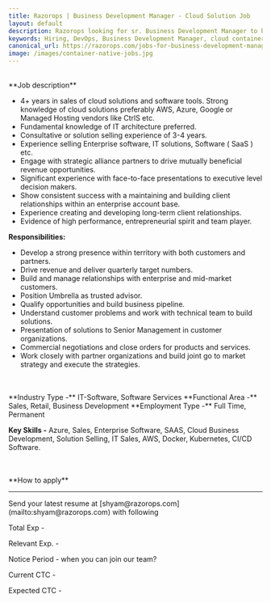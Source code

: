 ```yaml
---
title: Razorops | Business Development Manager - Cloud Solution Job
layout: default
description: Razorops looking for sr. Business Development Manager to help us scale sales pipeline.
keywords: Hiring, DevOps, Business Development Manager, cloud containers, container native Devops
canonical_url: https://razorops.com/jobs-for-business-development-manager
image: /images/container-native-jobs.jpg
---
```




<br>
**Job description**

 - 4+ years in sales of cloud solutions and software tools. Strong
   knowledge of cloud solutions preferably AWS, Azure, Google or Managed
   Hosting vendors like CtrlS etc.
  - Fundamental knowledge of IT architecture preferred.
  - Consultative or solution selling experience of 3-4 years.
   - Experience selling Enterprise software, IT solutions, Software ( SaaS
   ) etc.
   - Engage with strategic alliance partners to drive mutually beneficial
   revenue opportunities.
   - Significant experience with face-to-face presentations to executive
   level decision makers.
   - Show consistent success with a maintaining and building client
   relationships within an enterprise account base.
   - Experience creating and developing long-term client relationships.
   - Evidence of high performance, entrepreneurial spirit and team player.

**Responsibilities:**

- Develop a strong presence within territory with both customers and partners.
- Drive revenue and deliver quarterly target numbers.
- Build and manage relationships with enterprise and mid-market customers.
- Position Umbrella as trusted advisor.
- Qualify opportunities and build business pipeline.
- Understand customer problems and work with technical team to build solutions.
- Presentation of solutions to Senior Management in customer organizations.
- Commercial negotiations and close orders for products and services.
- Work closely with partner organizations and build joint go to market strategy and execute the strategies.

<br>
<br>
**Industry Type -**  IT-Software, Software Services
**Functional Area -** Sales, Retail, Business Development
**Employment Type -** Full Time, Permanent


**Key Skills -**
Azure,  Sales,  Enterprise Software,  SAAS,  Cloud Business Development,  Solution Selling,  IT Sales,  AWS, Docker, Kubernetes, CI/CD Software.


<br>
<br>
**How to apply**
<hr>
Send your latest resume at [shyam@razorops.com](mailto:shyam@razorops.com) with following

Total Exp -

Relevant Exp. -

Notice Period - when you can join our team?

Current CTC -

Expected CTC -

